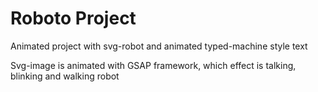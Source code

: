 # Roboto Project

Animated project with svg-robot and animated typed-machine style text

Svg-image is animated with GSAP framework, which effect is talking, blinking and walking robot